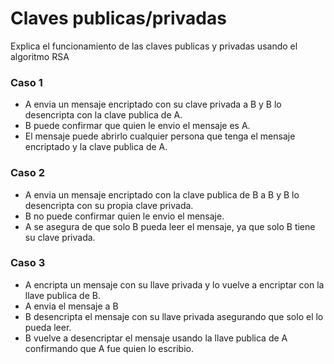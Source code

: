 # Claves publicas/privadas
Explica el funcionamiento de las claves publicas y privadas usando el algoritmo RSA


### Caso 1

- A envia un mensaje encriptado con su clave privada a B y B lo desencripta con la clave publica de A.
- B puede confirmar que quien le envio el mensaje es A.
- El mensaje puede abrirlo cualquier persona que tenga el mensaje encriptado y la clave publica de A.


### Caso 2

- A envia un mensaje encriptado con la clave publica de B a B y B lo desencripta con su propia clave privada.
- B no puede confirmar quien le envio el mensaje.
- A se asegura de que solo B pueda leer el mensaje, ya que solo B tiene su clave privada.


### Caso 3

- A encripta un mensaje con su llave privada y lo vuelve a encriptar con la llave publica de B.
- A envia el mensaje a B
- B desencripta el mensaje con su llave privada asegurando que solo el lo pueda leer.
- B vuelve a desencriptar el mensaje usando la llave publica de A confirmando que A fue quien lo escribio.
